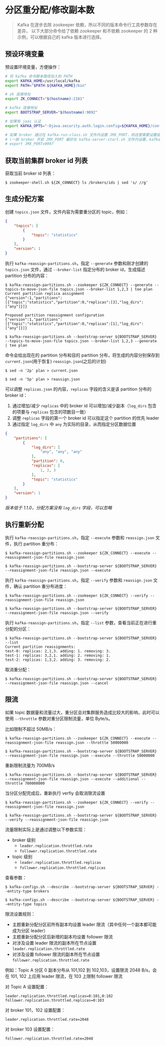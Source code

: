 # 分区重分配/修改副本数

> Kafka 在逐步去除 zookeeper 依赖，所以不同的版本命令行工具参数存在差异，
> 以下大部分命令给了依赖 zookeeper 和不依赖 zookeeper 的 2 种示例，可以根据自己的 kafka 版本进行选择。

## 预设环境变量

预设置环境变量，方便操作：

``` sh
# 将 kafka 命令脚本路径加入到 PATH
export KAFKA_HOME=/usr/local/kafka
export PATH="$PATH:${KAFKA_HOME}/bin"

# zk 连接地址
export ZK_CONNECT="$(hostname):2181"

# kafka 连接地址
export BOOTSTRAP_SERVER="$(hostname):9092"

# 如果有 jaas 认证
export KAFKA_OPTS="-Djava.security.auth.login.config=${KAFKA_HOME}/config/kafka_server_jaas.conf"

# 如果 broker 通过在 kafka-run-class.sh 文件内设置 JMX_PORT，则这里需要设置成不同的 port
# (一般 broker 开启 JMX_PORT 最好在 kafka-server-start.sh 文件内设置，kafka-run-class.sh 文件内的修改会影响到所有命令脚本)
# export JMX_PORT=9997
```

## 获取当前集群 broker id 列表

获取当前 broker id 列表：

    $ zookeeper-shell.sh ${ZK_CONNECT} ls /brokers/ids | sed 's/ //g'

## 生成分配方案

创建 `topics.json` 文件，文件内容为需要重分区的 topic，例如：

``` json
{
    "topics": [
        {
            "topic": "statistics"
        }
    ],
    "version": 1
}
```

执行 `kafka-reassign-partitions.sh`，指定 `--generate` 参数和刚才创建的 `topics.json` 文件，通过 `--broker-list` 指定分布的 broker id，生成描述 partition 分布的内容：

    $ kafka-reassign-partitions.sh --zookeeper ${ZK_CONNECT} --generate --topics-to-move-json-file topics.json --broker-list 1,2,3 | tee plan
    Current partition replica assignment
    {"version":1,"partitions":[{"topic":"statistics","partition":0,"replicas":[3],"log_dirs":["any"]}]}

    Proposed partition reassignment configuration
    {"version":1,"partitions":[{"topic":"statistics","partition":0,"replicas":[1],"log_dirs":["any"]}]}

    $ kafka-reassign-partitions.sh --bootstrap-server ${BOOTSTRAP_SERVER} --topics-to-move-json-file topics.json --broker-list 1,2,3 --generate | tee plan

命令会给出现在的 partition 分布和目的 partition 分布，将生成的内容分别保存到 `current.json`(用于恢复) `reassign.json`(之后的计划)

    $ sed -n '2p' plan > current.json

    $ sed -n '5p' plan > reassign.json

可以调整 `replicas.json` 的内容，`replicas` 字段的含义是该 partition 分布的 broker id：

1. 通过增加/减少 `replicas` 中的 broker id 可以增加/减少副本（`log_dirs` 包含的项要与 `replicas` 包含的项数目一致）
2. 调整 `replicas` 字段的第一个 broker id 可以指定这个 partition 的优先 leader
3. 通过指定 `log_dirs` 中 `any` 为实际的目录，从而指定分区数据位置

``` json
{
    "partitions": [
        {
            "log_dirs": [
                "any", "any", "any"
            ],
            "partition": 0,
            "replicas": [
                1, 2, 3
            ],
            "topic": "statistics"
        }
    ],
    "version": 1
}
```

*版本低于 1.1.0，分配方案没有 `log_dirs` 字段，可以忽略*

## 执行重新分配

执行 `kafka-reassign-partitions.sh`，指定 `--execute` 参数和 `reassign.json` 文件，执行 partition 重分布：

    $ kafka-reassign-partitions.sh --zookeeper ${ZK_CONNECT} --execute --reassignment-json-file reassign.json

    $ kafka-reassign-partitions.sh --bootstrap-server ${BOOTSTRAP_SERVER} --reassignment-json-file reassign.json --execute

执行 `kafka-reassign-partitions.sh`，指定 `--verify` 参数和 `reassign.json` 文件，确认 partition 重分布进度：

    $ kafka-reassign-partitions.sh --zookeeper ${ZK_CONNECT} --verify --reassignment-json-file reassign.json

    $ kafka-reassign-partitions.sh --bootstrap-server ${BOOTSTRAP_SERVER} --reassignment-json-file reassign.json --verify

执行 `kafka-reassign-partitions.sh`，指定 `--list` 参数，查看当前正在进行重分配的分区：

    $ kafka-reassign-partitions.sh --bootstrap-server ${BOOTSTRAP_SERVER} --list
    Current partition reassignments:
    test-0: replicas: 2,1,3. adding: 1. removing: 3.
    test-1: replicas: 3,2,1. adding: 2. removing: 1.
    test-2: replicas: 1,3,2. adding: 3. removing: 2.

取消重分配：

    $ kafka-reassign-partitions.sh --bootstrap-server ${BOOTSTRAP_SERVER} --reassignment-json-file reassign.json --cancel

## 限流

如果 topic 数据量和流量过大，重分区会对集群服务造成比较大的影响，此时可以使用 `--throttle` 参数对重分区限制流量，单位 Byte/s。

比如限制不超过 50MB/s：

    $ kafka-reassign-partitions.sh --zookeeper ${ZK_CONNECT} --execute --reassignment-json-file reassign.json --throttle 50000000

    $ kafka-reassign-partitions.sh --bootstrap-server ${BOOTSTRAP_SERVER} --reassignment-json-file reassign.json --execute --throttle 50000000

重新限制流量为 700MB/s

    $ kafka-reassign-partitions.sh --bootstrap-server ${BOOTSTRAP_SERVER} --reassignment-json-file reassign.json --execute --additional --throttle 700000000

当分区分配完成后，重新执行 verfiy 会取消限流设置

    $ kafka-reassign-partitions.sh --zookeeper ${ZK_CONNECT} --verify --reassignment-json-file reassign.json

    $ kafka-reassign-partitions.sh --bootstrap-server ${BOOTSTRAP_SERVER} --verify --reassignment-json-file reassign.json

流量限制实际上是通过调整以下参数实现：

- broker 级别
    - `leader.replication.throttled.rate`
    - `follower.replication.throttled.rate`
- topic 级别
    - `leader.replication.throttled.replicas`
    - `follower.replication.throttled.replicas`

查看参数：

    $ kafka-configs.sh --describe --bootstrap-server ${BOOTSTRAP_SERVER} --entity-type brokers

    $ kafka-configs.sh --describe --bootstrap-server ${BOOTSTRAP_SERVER} --entity-type topics

限流设置规则：

- 主题重新分配分区前所有副本均设置 leader 限流（其中任何一个副本都可能成为分区 leader）
- 主题重新分配分区后新增的副本均设置 follower 限流
- 对涉及设置 leader 限流的副本所在节点设置 `leader.replication.throttled.rate`
- 对涉及设置 follower 限流的副本所在节点设置 `follower.replication.throttled.rate`

例如：Topic A 分区 0 副本分布从 101,102 到 102,103，设置限流 2048 B/s，会在 101, 102 上应用 leader 限流，在 103 上限制 follower 限流

对 Topic A 设置配置：

    leader.replication.throttled.replicas=0:101,0:102
    follower.replication.throttled.replicas=0:103

对 broker 101，102 设置配置：

    leader.replication.throttled.rate=2048

对 broker 103 设置配置：

    follower.replication.throttled.rate=2048


